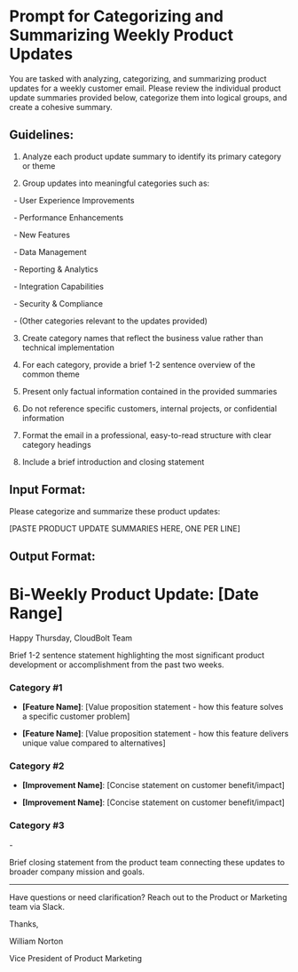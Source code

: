 
# Prompt for Categorizing and Summarizing Weekly Product Updates


You are tasked with analyzing, categorizing, and summarizing product updates for a weekly customer email. Please review the individual product update summaries provided below, categorize them into logical groups, and create a cohesive summary.


## Guidelines:


1. Analyze each product update summary to identify its primary category or theme

2. Group updates into meaningful categories such as:

  - User Experience Improvements

  - Performance Enhancements

  - New Features

  - Data Management

  - Reporting & Analytics

  - Integration Capabilities

  - Security & Compliance

  - (Other categories relevant to the updates provided)

  

3. Create category names that reflect the business value rather than technical implementation

4. For each category, provide a brief 1-2 sentence overview of the common theme

5. Present only factual information contained in the provided summaries

6. Do not reference specific customers, internal projects, or confidential information

7. Format the email in a professional, easy-to-read structure with clear category headings

8. Include a brief introduction and closing statement

  

## Input Format:

Please categorize and summarize these product updates:

  

[PASTE PRODUCT UPDATE SUMMARIES HERE, ONE PER LINE]

  

## Output Format:

# Bi-Weekly Product Update: [Date Range]

    
Happy Thursday, CloudBolt Team

  

Brief 1-2 sentence statement highlighting the most significant product development or accomplishment from the past two weeks.

  

### Category #1


- **[Feature Name]**: [Value proposition statement - how this feature solves a specific customer problem]

- **[Feature Name]**: [Value proposition statement - how this feature delivers unique value compared to alternatives]

  

### Category #2 

  

- **[Improvement Name]**: [Concise statement on customer benefit/impact]

- **[Improvement Name]**: [Concise statement on customer benefit/impact]

  

### Category #3

- 

Brief closing statement from the product team connecting these updates to broader company mission and goals.

---

Have questions or need clarification? Reach out to the Product or Marketing team via Slack. 

  

Thanks, 

William Norton

Vice President of Product Marketing
